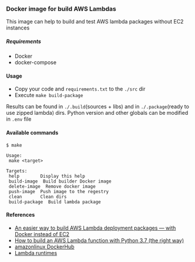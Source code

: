 ### Docker image for build AWS Lambdas

This image can help to build and test AWS lambda packages without EC2 instances

##### Requirements
- Docker
- docker-compose

#### Usage
- Copy your code and `requirements.txt` to the `./src` dir
- Execute `make build-package`

Results can be found in `./.build`(sources + libs) and in `./.package`(ready to use zipped lambda) dirs. Python version and other globals can be modified in `.env` file

#### Available commands
 ```
$ make

Usage:
  make <target>

Targets:
  help        Display this help
  build-image  Build builder Docker image
  delete-image  Remove docker image
  push-image  Push image to the regestry
  clean       Clean dirs
  build-package  Build lambda package
```

#### References
- [An easier way to build AWS Lambda deployment packages — with Docker instead of EC2](https://blog.quiltdata.com/an-easier-way-to-build-lambda-deployment-packages-with-docker-instead-of-ec2-9050cd486ba8?gi=c983640fef87)
- [How to build an AWS Lambda function with Python 3.7 (the right way)](https://medium.com/@niklongstone/how-to-build-an-aws-lambda-function-with-python-3-7-the-right-way-21888e2edbe8)
- [amazonlinux DockerHub](https://hub.docker.com/_/amazonlinux/?tab=tags)
- [Lambda runtimes](https://docs.aws.amazon.com/lambda/latest/dg/lambda-runtimes.html)